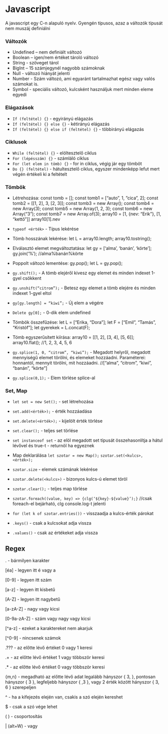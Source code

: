 # Javascript
A javascript egy C-n alapuló nyelv. Gyengén típusos, azaz a változók típusát nem muszáj definiálni 

### Változók
- Undefined – nem definiált változó 
- Boolean – igen/nem értéket tároló változó 
- String - szöveget tárol 
- BigInt – 15 számjegynél nagyobb számoknak 
- Null - változó hiányát jelenti 
- Number -  Szám változó, ami egyaránt tartalmazhat egész vagy valós számokat is.  
- Symbol - speciális változó, kulcsként használjuk mert minden eleme egyedi 

### Elágazások
- `If (feltétel) {}` - egyirányú elágazás 
- `If (feltétel) {} else {}` - kétirányú elágazás 
- `If (feltétel) {} else if (feltétel) {}` - többirányú elágazás 

### Ciklusok
- `While (feltétel) {}` - elöltesztelő ciklus 
- `For (lépésszám) {}` - számláló ciklus 
- `For (let elem in tömb) {}` - for in ciklus, végig jár egy tömböt 
- `Do {} (feltétel)` - hátultesztelő ciklus, egyszer mindenképp lefut mert végén értékeli ki a feltételt 

### Tömbök
- Létrehozása:
    const tomb = []; 
    const tomb1 = [“auto”, 1, ”cica”, 2]; 
    const tomb2 = [[1, 2], 3, [2, 3]]; 
    const tomb3 = new Array(); 
    const tomb4 = new Array(3); 
    const tomb5 = new Array(1, 2, 3); 
    const tomb6 = new Array(“3”); 
    const tomb7 = new Array.of(3); 
    array10 = [1, {nev: “Erik”}, [1, “kettő”]] 
    array10[1].nev

- `typeof <érték>` - Típus lekérése
- Tömb hosszának lekérése:
    let L = array10.length;
    array10.tostring();

- Elválasztó elemet megváltoztatása:
    let gy = [‘alma’, ‘banán’, ‘körte’];
    gy.join(‘%’);
    //alma%banán%körte

- Poppolt változó lementése:
    gy.pop();
    let L = gy.pop();
- `gy.shift();` - A tömb elejéről kivesz egy elemet és minden indexet 1-gyel csökkent
- `gy.unshift(“citrom”);` - Betesz egy elemet a tömb elejére és minden indexet 1-gyel eltol
- `gy[gy.length] = “kiwi”;` - Új elem a végére
- `Delete gy[0];` - 0-dik elem undefined
- Tömbök összefűzése:
    let L = [“Erika, “Dora”];
    let F = [“Emil”, “Tamás”, “Kristóf”];
    let gyerekek = L.concat(F);
- Tömb egyszerűsített kiírása:
    array10 = [[1, 2], [3, 4], [5, 6]];
    array10.flat(); 
    //1, 2, 3, 4, 5, 6 
- `gy.splice(1, 0, “citrom”, “kiwi”);` - Megadott helyről, megadott mennyiségű elemet törölni, és elemeket hozzáadni. Paraméterei: honnantól, mennyit törölni, mit hozzáadni.
//[“alma”, “citrom”, “kiwi”, “banán”, “körte”] 
- `gy.splice(0,1);` - Elem törlése splice-al

### Set, Map
- `let set = new Set();` - set létrehozása
- `set.add(<érték>);` - érték hozzáadása
- `set.delete(<érték>);` - kijelölt érték törlése
- `set.clear();` - teljes set törlése
- `set instanceof set` - az elöl megadott set típusát összehasonlítja a hátul lévővel és true-t - returnöl ha egyeznek

- Map deklarálása
`let szotar = new Map();`
`szotar.set(<kulcs>, <érték>);`

- `szotar.size` - elemek számának lekérése 
- `szotar.delete(<kulcs>)` - bizonyos kulcs-ú elemet töröl 
- `szotar.clear();` - teljes map törlése 
- `szotar.foreach((value, key) => {clg(‘${key}-${value}’);}`
//csak foreach-el bejárható, clg console.log-t jelenti
- `for (let k of szotar.entries())` - visszaadja a kulcs-érték párokat
- `.keys()` - csak a kulcsokat adja vissza
- `.values()` - csak az értékeket adja vissza

## Regex 

. - bármilyen karakter 

[éa] - legyen itt é vagy a 

[0-9] - legyen itt szám 

[a-z] - legyen itt kisbetű 

[A-Z] - legyen itt nagybetű 

[a-zA-Z] - nagy vagy kicsi 

[0-9a-zA-Z] - szám vagy nagy vagy kicsi 

[^a-z] - ezeket a karaktereket nem akarjuk 

[^0-9] - nincsenek számok 

.??? - az előtte lévő értéket 0 vagy 1 keresi 

.+ - az előtte lévő értéket 1 vagy többször keresi 

.* - az előtte lévő értéket 0 vagy többször keresi 

{m,n} - megadható az előtte lévő adat legalább hányszor { 3, }, pontosan hányszor { 3 }, legfeljebb hányszor { ,3 }, vagy 2 érték között hányszor { 3, 6 } szerepeljen 

^ - ha a kifejezés elején van, csakis a szó elején kereshet 

$ - csak a szó vége lehet 

( ) - csoportosítás 

| (alt+W) - vagy 
